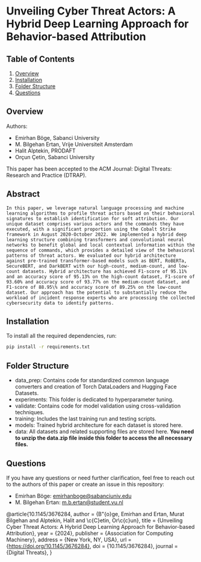# Unveiling Cyber Threat Actors: A Hybrid Deep Learning Approach for Behavior-based Attribution

## Table of Contents

1. [Overview](#overview)
2. [Installation](#installation)
3. [Folder Structure](#folder-structure)
4. [Questions](#questions)

## Overview
Authors:
- Emirhan Böge, Sabanci University
- M. Bilgehan Ertan, Vrije Universiteit Amsterdam
- Halit Alptekin, PRODAFT
- Orçun Çetin, Sabanci University

This paper has been accepted to the ACM Journal: Digital Threats: Research and Practice (DTRAP).

## Abstract
```
In this paper, we leverage natural language processing and machine learning algorithms to profile threat actors based on their behavioral signatures to establish identification for soft attribution. Our unique dataset comprises various actors and the commands they have executed, with a significant proportion using the Cobalt Strike framework in August 2020-October 2022. We implemented a hybrid deep learning structure combining transformers and convolutional neural networks to benefit global and local contextual information within the sequence of commands, which provides a detailed view of the behavioral patterns of threat actors. We evaluated our hybrid architecture against pre-trained transformer-based models such as BERT, RoBERTa, SecureBERT, and DarkBERT with our high-count, medium-count, and low-count datasets. Hybrid architecture has achieved F1-score of 95.11% and an accuracy score of 95.13% on the high-count dataset, F1-score of 93.60% and accuracy score of 93.77% on the medium-count dataset, and F1-score of 88.95\% and accuracy score of 89.25% on the low-count dataset. Our approach has the potential to substantially reduce the workload of incident response experts who are processing the collected cybersecurity data to identify patterns.
```

## Installation

To install all the required dependencies, run:

```bash
pip install -r requirements.txt
```
## Folder Structure

- data_prep: Contains code for standardized common language converters and creation of Torch DataLoaders and Hugging Face Datasets. 
- experiments: This folder is dedicated to hyperparameter tuning.
- validate: Contains code for model validation using cross-validation techniques.
- training: Includes the last training run and testing scripts.
- models: Trained hybrid architecture for each dataset is stored here.
- data: All datasets and related supporting files are stored here. **You need to unzip the data.zip file inside this folder to access the all necessary files.**

## Questions

If you have any questions or need further clarification, feel free to reach out to the authors of this paper or create an issue in this repository:

- Emirhan Böge: [emirhanboge@sabanciuniv.edu](mailto:emirhanboge@sabanciuniv.edu)
- M. Bilgehan Ertan: [m.b.ertan@student.vu.nl](mailto:m.b.ertan@student.vu.nl)

@article{10.1145/3676284,
author = {B\"{o}ge, Emirhan and Ertan, Murat Bilgehan and Alptekin, Halit and \c{C}etin, Or\c{c}un},
title = {Unveiling Cyber Threat Actors: A Hybrid Deep Learning Approach for Behavior-based Attribution},
year = {2024},
publisher = {Association for Computing Machinery},
address = {New York, NY, USA},
url = {https://doi.org/10.1145/3676284},
doi = {10.1145/3676284},
journal = {Digital Threats},
}

